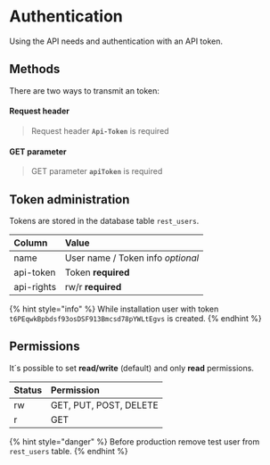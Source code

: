 # Authentication

Using the API needs and authentication with an API token.

## Methods

 There are two ways to transmit an token:

#### Request header

> Request header **`Api-Token`** is required

#### GET parameter

> GET parameter **`apiToken`** is required

## Token administration

Tokens are stored in the database table `rest_users`.

| Column | Value |
| :--- | :--- |
| name | User name / Token info _optional_ |
| api-token | Token **required** |
| api-rights | rw/r **required** |

{% hint style="info" %}
While installation user with token `t6PEqwkBpbdsf93osDSF913Bmcsd78pYWLtEgvs` is created.
{% endhint %}

## Permissions

It´s possible to set **read/write** \(default\) and only **read** permissions.

| Status | Permission |
| :--- | :--- |
| rw | GET, PUT, POST, DELETE |
| r | GET |

{% hint style="danger" %}
Before production remove test user from `rest_users` table.
{% endhint %}

